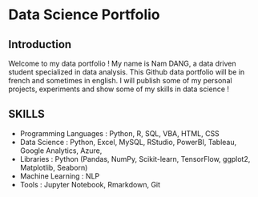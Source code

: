 # Data Science Portfolio

## Introduction
Welcome to my data portfolio ! My name is Nam DANG, a data driven student specialized in data analysis.
This Github data portfolio will be in french and sometimes in english. I will publish some of my personal projects, experiments and show some of my skills in data science !

## SKILLS
- Programming Languages : Python, R, SQL, VBA, HTML, CSS
- Data Science : Python, Excel, MySQL, RStudio, PowerBI, Tableau, Google Analytics, Azure,
- Libraries : Python (Pandas, NumPy, Scikit-learn, TensorFlow, ggplot2, Matplotlib, Seaborn)
- Machine Learning : NLP
- Tools : Jupyter Notebook, Rmarkdown, Git


